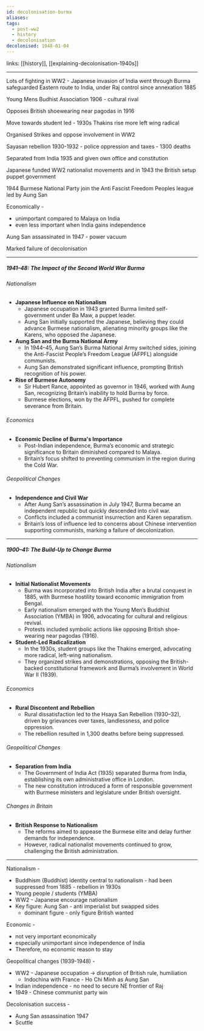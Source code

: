 ```yaml
---
id: decolonisation-burma
aliases: 
tags:
  - post-ww2
  - history
  - decolonisation
decolonised: 1948-01-04
---
```

links: [[history]], [[explaining-decolonisation-1940s]]

***

Lots of fighting in WW2 - Japanese invasion of India went through Burma safeguarded Eastern route to India, under Raj control since annexation 1885

Young Mens Budhist Association 1906 - cultural rival 

Opposes British shoewearing near pagodas in 1916

Move towards student led - 1930s Thakins rise more left wing radical

Organised Strikes and oppose involvement in WW2

Sayasan rebellion 1930-1932 - police oppression and taxes - 1300 deaths

Separated from India 1935 and given own office and constitution

Japanese funded WW2 nationalist movements and in 1943 the British setup puppet government 

1944 Burmese National Party join the Anti Fascist Freedom Peoples league led by Aung San 

Economically - 
- unimportant compared to Malaya on India 
- even less important when India gains independence

Aung San assassinated in 1947 - power vacuum 

Marked failure of decolonisation 

***

##### 1941–48: The Impact of the Second World War Burma

###### Nationalism

- **Japanese Influence on Nationalism**
    - Japanese occupation in 1943 granted Burma limited self-government under Ba Maw, a puppet leader.
    - Aung San initially supported the Japanese, believing they could advance Burmese nationalism, alienating minority groups like the Karens, who opposed the Japanese.
- **Aung San and the Burma National Army**
    - In 1944–45, Aung San’s Burma National Army switched sides, joining the Anti-Fascist People’s Freedom League (AFPFL) alongside communists.
    - Aung San demonstrated significant influence, prompting British recognition of his power.
- **Rise of Burmese Autonomy**
    - Sir Hubert Rance, appointed as governor in 1946, worked with Aung San, recognizing Britain’s inability to hold Burma by force.
    - Burmese elections, won by the AFPFL, pushed for complete severance from Britain.

###### Economics

- **Economic Decline of Burma's Importance**
    - Post-Indian independence, Burma’s economic and strategic significance to Britain diminished compared to Malaya.
    - Britain’s focus shifted to preventing communism in the region during the Cold War.

###### Geopolitical Changes

- **Independence and Civil War**
    - After Aung San’s assassination in July 1947, Burma became an independent republic but quickly descended into civil war.
    - Conflicts included a communist insurrection and Karen separatism.
    - Britain’s loss of influence led to concerns about Chinese intervention supporting communists, marking a failure of decolonization.

---

##### 1900–41: The Build-Up to Change Burma

###### Nationalism

- **Initial Nationalist Movements**
    - Burma was incorporated into British India after a brutal conquest in 1885, with Burmese hostility toward economic immigration from Bengal.
    - Early nationalism emerged with the Young Men’s Buddhist Association (YMBA) in 1906, advocating for cultural and religious revival.
    - Protests included symbolic actions like opposing British shoe-wearing near pagodas (1916).
- **Student-Led Radicalization**
    - In the 1930s, student groups like the Thakins emerged, advocating more radical, left-wing nationalism.
    - They organized strikes and demonstrations, opposing the British-backed constitutional framework and Burma’s involvement in World War II (1939).

###### Economics

- **Rural Discontent and Rebellion**
    - Rural dissatisfaction led to the Hsaya San Rebellion (1930–32), driven by grievances over taxes, landlessness, and police oppression.
    - The rebellion resulted in 1,300 deaths before being suppressed.

###### Geopolitical Changes

- **Separation from India**
    - The Government of India Act (1935) separated Burma from India, establishing its own administrative office in London.
    - The new constitution introduced a form of responsible government with Burmese ministers and legislature under British oversight.

###### Changes in Britain

- **British Response to Nationalism**
    - The reforms aimed to appease the Burmese elite and delay further demands for independence.
    - However, radical nationalist movements continued to grow, challenging the British administration.


***

Nationalism - 
- Buddhism (Buddhist) identity central to nationalism - had been suppressed from 1885 - rebellion in 1930s
- Young people / students (YMBA)
- WW2 - Japanese encourage nationalism
- Key figure: Aung San - anti imperialist but swapped sides
    - dominant figure - only figure British wanted

Economic - 
- not very important economically 
- especially unimportant since independence of India
- Therefore, no economic reason to stay

Geopolitical changes (1939-1948) - 
- WW2 - Japanese occupation -> disruption of British rule, humiliation 
    - Indochina with France - Ho Chi Minh as Aung San
- Indian independence - no need to secure NE frontier of Raj
- 1949 - Chinese communist party win

Decolonisation success - 
- Aung San assassination 1947
- Scuttle
